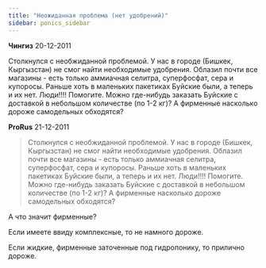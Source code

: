 ```yaml
---
title: "Неожиданная проблема (нет удобрений)"
sidebar: ponics_sidebar
---
```


**Чингиз** 20-12-2011

Столкнулся с необжиданной проблемой. У нас в городе (Бишкек, Кыргызстан) не смог найти необходимые удобрения. Облазил почти все магазины - есть только аммиачная селитра, суперфосфат, сера и купоросы. Раньше хоть в маленьких пакетиках Буйские были, а теперь и их нет. Люди!!!! Помогите. Можно где-нибудь заказать Буйские с доставкой в небольшом количестве (по 1-2 кг)? А фирменные насколько дороже самодельных обходятся? 


**ProRus** 21-12-2011

> Столкнулся с необжиданной проблемой. У нас в городе (Бишкек, Кыргызстан) не смог найти необходимые удобрения. Облазил почти все магазины - есть только аммиачная селитра, суперфосфат, сера и купоросы. Раньше хоть в маленьких пакетиках Буйские были, а теперь и их нет. Люди!!!! Помогите. Можно где-нибудь заказать Буйские с доставкой в небольшом количестве (по 1-2 кг)? А фирменные насколько дороже самодельных обходятся? 

А что значит фирменные?

Если имеете ввиду комплексные, то не намного дороже.

Если жидкие, фирменные заточенные под гидропонику, то прилично дороже.


